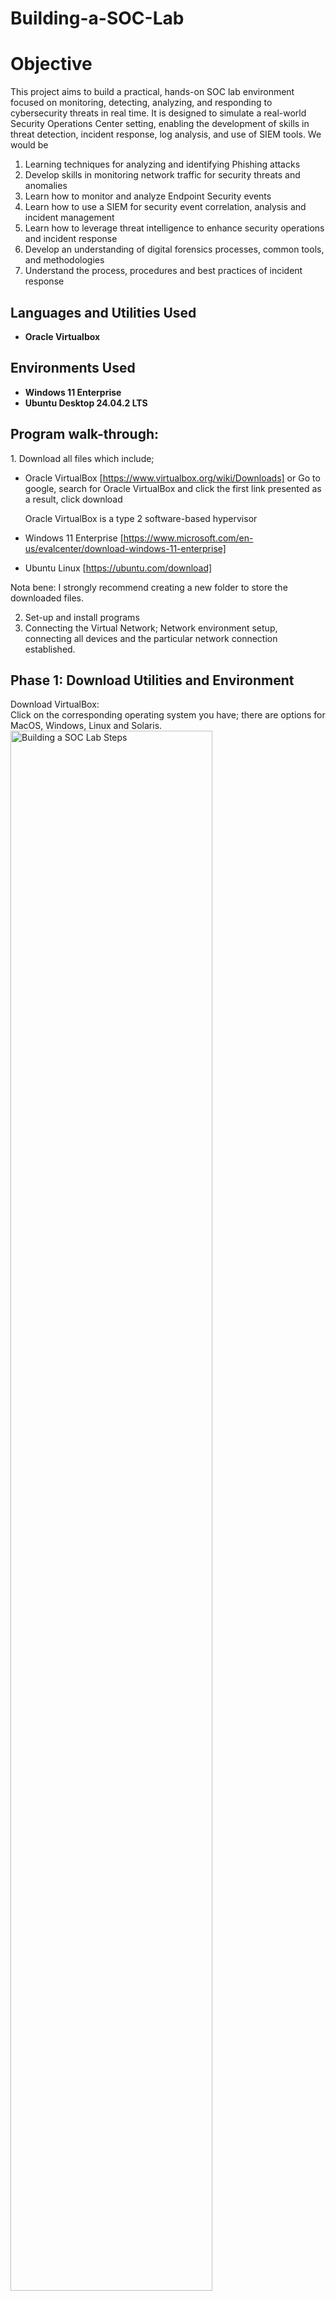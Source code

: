 # Building-a-SOC-Lab

# Objective
This project aims to build a practical, hands-on SOC lab environment focused on monitoring, detecting, analyzing, and responding to cybersecurity threats in real time. It is designed to simulate a real-world Security Operations Center setting, enabling the development of skills in threat detection, incident response, log analysis, and use of SIEM tools. We would be
1. Learning techniques for analyzing and identifying Phishing attacks
2. Develop skills in monitoring network traffic for security threats and anomalies
3. Learn how to monitor and analyze Endpoint Security events
4. Learn how to use a SIEM for security event correlation, analysis and incident management 
5. Learn how to leverage threat intelligence to enhance security operations and incident response
6. Develop an understanding of digital forensics processes, common tools, and methodologies
7. Understand the process, procedures and best practices of incident response

 
<h2>Languages and Utilities Used</h2>

- <b>Oracle Virtualbox</b> 

<h2>Environments Used </h2>

- <b>Windows 11 Enterprise</b> 
- <b>Ubuntu Desktop 24.04.2 LTS</b> 


<h2>Program walk-through:</h2>
1.  Download all files which include;

- Oracle VirtualBox
[https://www.virtualbox.org/wiki/Downloads] or Go to google, search for Oracle VirtualBox and click the first link presented as a result, click download

  Oracle VirtualBox is a type 2 software-based hypervisor

- Windows 11 Enterprise
  [https://www.microsoft.com/en-us/evalcenter/download-windows-11-enterprise]

- Ubuntu Linux 
[https://ubuntu.com/download]

Nota bene: I strongly recommend creating a new folder to store the downloaded files. 

2. Set-up and install programs
3. Connecting the Virtual Network; Network environment setup, connecting all devices and the particular network connection established.


   
<h2>Phase 1: Download Utilities and Environment </h2>

Download VirtualBox: <br/>
 Click on the corresponding operating system you have; there are options for MacOS, Windows, Linux and Solaris.
<img src="https://imgur.com/1w7qPhN.png" height="80%" width="80%" alt="Building a SOC Lab Steps"/>
<br />
<br />
 Downloaded file:  <br/>
<img src="https://imgur.com/oG77khJ.png" height="80%" width="80%" alt="Building a SOC Lab Steps"/>
<br />
<br />

Download Windows 11 Enterprise: Select the ISO file <br/>
<img src="https://imgur.com/PUUAdt2.png" height="80%" width="80%" alt="Building a SOC Lab Steps"/>
<br />
<br />
Select the corresponding ISO Enterprise download:  <br/>
<img src="https://imgur.com/hf47L4A.png" height="80%" width="80%" alt="Building a SOC Lab Steps"/>
<br />
<br />
Downloaded file:  <br/>
<img src="https://imgur.com/Mykh22Q.png" height="80%" width="80%" alt="Building a SOC Lab Steps"/>
<br />
<br />

Download Ubuntu Desktop to have the GUI
<img src="https://imgur.com/lfi9eit.png" height="80%" width="80%" alt="Building a SOC Lab Steps"/>
<br />
<br /> 
Select any of the Long Term Support (LTS) version
<img src="https://imgur.com/NkGWAtP.png" height="80%" width="80%" alt="Building a SOC Lab Steps"/>
<br />
<br /> 
Downloaded file:  <br/>
<img src="https://imgur.com/F0rwJU3.png" height="80%" width="80%" alt="Building a SOC Lab Steps"/>
<br />
<br />



<h2>Phase 2: Setup and installation </h2> <p align="center">
 
 Install and open VirtualBox:  <br/>
<img src="https://imgur.com/pN8fwY0.png" height="80%" width="80%" alt="Building a SOC Lab Steps"/>
<br />
<br />
Set-up Windows 11 Enterprise; <br />
Click New in VirtualBox <br />
Fill name: SOC 101- Windows 11 VM <br />
Add the destination folder, ISO Image, Edition: Windows 11 Enterprise Evaluation (10.0.26100.1742 / x64 / en-US) <br/>
<img src="https://i.imgur.com/KgJtmj9.png" height="80%" width="80%" alt="Building a SOC Lab Steps"/>
<br />
<br />
 For the hardware (RAM), we selected 6GB and 2 CPUs:  <br/>
 Minimum RAM requirement for Windows 11 is 4 GB. <br/>
<img src="https://i.imgur.com/KJT9QKu.png" height="80%" width="80%" alt="Building a SOC Lab Steps"/>
<br />
<br />
 For the HARD DISK, we choose 70GB:  <br/>
 HARD DISK requires 64 GB or larger storage device for Windows 11: <br/>
<img src="https://i.imgur.com/YKTGF2t.png" height="80%" width="80%" alt="Building a SOC Lab Steps"/>
<br />
<br />
Summary:  <br/>
<img src="https://imgur.com/38ojK9W.png" height="80%" width="80%" alt="Building a SOC Lab Steps"/>
<br />
<br />

Start/Launch SOC 101- Windows 11 VM on VirtualBox:  <br/>
<img src="https://imgur.com/WYjcgG1.png" height="80%" width="80%" alt="Building a SOC Lab Steps"/>
<br />
<br />
Complete installation and Setup process, it's self explanatory:  <br/>
<img src="https://i.imgur.com/synIG5L.png" height="80%" width="80%" alt="Building a SOC Lab Steps"/>
<br />
<br />
<img src="https://i.imgur.com/UmUgbqK.png" height="80%" width="80%" alt="Building a SOC Lab Steps"/>
<br />
<br />
<img src="https://i.imgur.com/kL6kLt2.png" height="80%" width="80%" alt="Building a SOC Lab Steps"/>
<br />
<br />
Window 11 Enterprise Running:  <br/>
<img src="https://i.imgur.com/mgjHrrZ.png" height="80%" width="80%" alt="Building a SOC Lab Steps"/>
<br />
<br />



Set-up Ubuntu Linux <br />
Click New in VirtualBox <br />
Fill name: SOC 101- Ubuntu <br />
Add the destination folder and ISO Image <br/>
<img src="https://i.imgur.com/fIp0aKa.png" height="80%" width="80%" alt="Building a SOC Lab Steps"/>
<br />
<br />
 For the hardware (RAM), we would maintain same configuration as the Windows machine; 6GB and 2 CPUs:  <br/>
<img src="https://i.imgur.com/KJT9QKu.png" height="80%" width="80%" alt="Building a SOC Lab Steps"/>
<br />
<br />
 For the HARD DISK,we would maintain same configuration as the Windows machine; 70GB:  <br/>
<img src="https://i.imgur.com/YKTGF2t.png" height="80%" width="80%" alt="Building a SOC Lab Steps"/>
<br />
<br />
Summary:  <br/>
<img src="https://imgur.com/lBqClH4.png" height="80%" width="80%" alt="Building a SOC Lab Steps"/>
<br />
<br />

Start/Launch SOC 101- Ubuntu on VirtualBox:  <br/>
<img src="https://imgur.com/5K4ttUP.png" height="80%" width="80%" alt="Building a SOC Lab Steps"/>
<br />
<br />
Complete installation and Setup process, it's self explanatory:  <br/>
<img src="https://i.imgur.com/I37ku7a.png" height="80%" width="80%" alt="Building a SOC Lab Steps"/>
<br />
<br />
<img src="https://i.imgur.com/eQUUd0k.png" height="80%" width="80%" alt="Building a SOC Lab Steps"/>
<br />
<br />
<img src="https://i.imgur.com/8ArJA2M.png" height="80%" width="80%" alt="Building a SOC Lab Steps"/>
<br />
<br />
<img src="https://i.imgur.com/ru6r4Nn.png" height="80%" width="80%" alt="Building a SOC Lab Steps"/>
<br />
<br />
Ubuntu Linux is Running:  <br/>
<img src="https://i.imgur.com/Dp4vnGi.png" height="80%" width="80%" alt="Building a SOC Lab Steps"/>
<br />
<br />






----------------------------------------------------------------------------------------------------------------------------------------------------------------------------------------------------------
